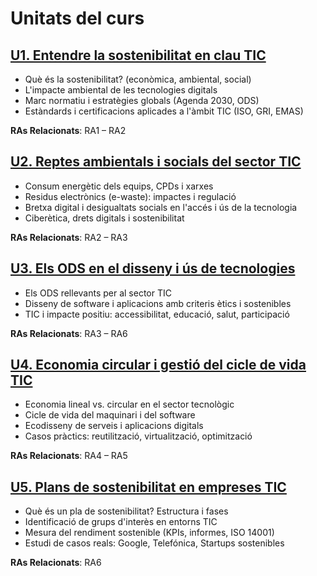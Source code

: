 # Unitats del curs

## [U1. Entendre la sostenibilitat en clau TIC](u1)

* Què és la sostenibilitat? (econòmica, ambiental, social)
* L'impacte ambiental de les tecnologies digitals
* Marc normatiu i estratègies globals (Agenda 2030, ODS)
* Estàndards i certificacions aplicades a l'àmbit TIC (ISO, GRI, EMAS)

**RAs Relacionats**: RA1 – RA2

## [U2. Reptes ambientals i socials del sector TIC](u2)

* Consum energètic dels equips, CPDs i xarxes
* Residus electrònics (e-waste): impactes i regulació
* Bretxa digital i desigualtats socials en l'accés i ús de la tecnologia
* Ciberètica, drets digitals i sostenibilitat

**RAs Relacionats**: RA2 – RA3

## [U3. Els ODS en el disseny i ús de tecnologies](u3)

* Els ODS rellevants per al sector TIC
* Disseny de software i aplicacions amb criteris ètics i sostenibles
* TIC i impacte positiu: accessibilitat, educació, salut, participació

**RAs Relacionats**: RA3 – RA6

## [U4. Economia circular i gestió del cicle de vida TIC](u4)

* Economia lineal vs. circular en el sector tecnològic
* Cicle de vida del maquinari i del software
* Ecodisseny de serveis i aplicacions digitals
* Casos pràctics: reutilització, virtualització, optimització
  
**RAs Relacionats**: RA4 – RA5

## [U5. Plans de sostenibilitat en empreses TIC](u5)

* Què és un pla de sostenibilitat? Estructura i fases
* Identificació de grups d'interès en entorns TIC
* Mesura del rendiment sostenible (KPIs, informes, ISO 14001)
* Estudi de casos reals: Google, Telefónica, Startups sostenibles

**RAs Relacionats**: RA6
